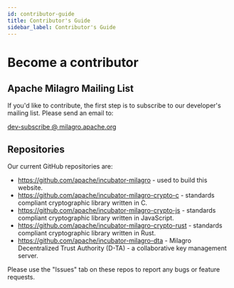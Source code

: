 ```yaml
---
id: contributor-guide
title: Contributor's Guide
sidebar_label: Contributor's Guide
---
```


# Become a contributor
## Apache Milagro Mailing List

If you'd like to contribute, the first step is to subscribe to our developer's mailing list. Please send an email to:

<a href="mailto:dev-subscribe@milagro.apache.org?Subject=Subscribe" target="_top">dev-subscribe @ milagro.apache.org</a>

## Repositories

Our current GitHub repositories are:

* https://github.com/apache/incubator-milagro - used to build this website.   
* https://github.com/apache/incubator-milagro-crypto-c - standards compliant cryptographic library written in C.   
* https://github.com/apache/incubator-milagro-crypto-js - standards compliant cryptographic library written in JavaScript.   
* https://github.com/apache/incubator-milagro-crypto-rust - standards compliant cryptographic library written in Rust.   
* https://github.com/apache/incubator-milagro-dta - Milagro Decentralized Trust Authority (D-TA) - a collaborative key management server.     

Please use the "Issues" tab on these repos to report any bugs or feature requests. 

<!--
Supported admonition types are: caution, note, important, tip, warning.
-->
